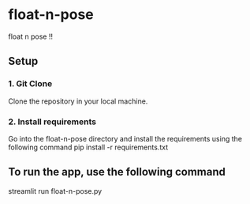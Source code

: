 # float-n-pose
float n pose !!

## Setup

### 1. Git Clone
Clone the repository in your local machine. 

### 2. Install requirements
Go into the float-n-pose directory and install the requirements using the following command
pip install -r requirements.txt

## To run the app, use the following command
streamlit run float-n-pose.py

